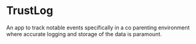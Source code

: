 # TrustLog
An app to track notable events specifically in a co parenting environment where accurate logging and storage of the data is paramount.
